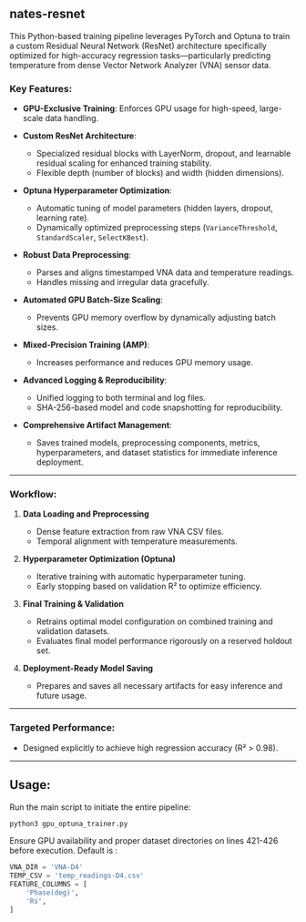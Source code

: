 ## nates-resnet

This Python-based training pipeline leverages PyTorch and Optuna to train a custom Residual Neural Network (ResNet) architecture specifically optimized for high-accuracy regression tasks—particularly predicting temperature from dense Vector Network Analyzer (VNA) sensor data.

### Key Features:

* **GPU-Exclusive Training**: Enforces GPU usage for high-speed, large-scale data handling.
* **Custom ResNet Architecture**:

  * Specialized residual blocks with LayerNorm, dropout, and learnable residual scaling for enhanced training stability.
  * Flexible depth (number of blocks) and width (hidden dimensions).
* **Optuna Hyperparameter Optimization**:

  * Automatic tuning of model parameters (hidden layers, dropout, learning rate).
  * Dynamically optimized preprocessing steps (`VarianceThreshold`, `StandardScaler`, `SelectKBest`).
* **Robust Data Preprocessing**:

  * Parses and aligns timestamped VNA data and temperature readings.
  * Handles missing and irregular data gracefully.
* **Automated GPU Batch-Size Scaling**:

  * Prevents GPU memory overflow by dynamically adjusting batch sizes.
* **Mixed-Precision Training (AMP)**:

  * Increases performance and reduces GPU memory usage.
* **Advanced Logging & Reproducibility**:

  * Unified logging to both terminal and log files.
  * SHA-256-based model and code snapshotting for reproducibility.
* **Comprehensive Artifact Management**:

  * Saves trained models, preprocessing components, metrics, hyperparameters, and dataset statistics for immediate inference deployment.

---

### Workflow:

1. **Data Loading and Preprocessing**

   * Dense feature extraction from raw VNA CSV files.
   * Temporal alignment with temperature measurements.

2. **Hyperparameter Optimization (Optuna)**

   * Iterative training with automatic hyperparameter tuning.
   * Early stopping based on validation R² to optimize efficiency.

3. **Final Training & Validation**

   * Retrains optimal model configuration on combined training and validation datasets.
   * Evaluates final model performance rigorously on a reserved holdout set.

4. **Deployment-Ready Model Saving**

   * Prepares and saves all necessary artifacts for easy inference and future usage.

---

### Targeted Performance:

* Designed explicitly to achieve high regression accuracy (R² > 0.98).

---

## Usage:

Run the main script to initiate the entire pipeline:

```bash
python3 gpu_optuna_trainer.py
```

Ensure GPU availability and proper dataset directories on lines 421-426 before execution.
Default is :
```python
VNA_DIR = 'VNA-D4'
TEMP_CSV = 'temp_readings-D4.csv'
FEATURE_COLUMNS = [
    'Phase(deg)',
    'Rs',
]
```




